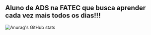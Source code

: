 ## Aluno de ADS na FATEC que busca aprender cada vez mais todos os dias!!!
![Anurag's GitHub stats](https://github-readme-stats.vercel.app/api?username=anuraghazra&show_icons=true)
<!--
**ymlp/Ymlp** is a ✨ _special_ ✨ repository because its `README.md` (this file) appears on your GitHub profile.

Here are some ideas to get you started:

- 🔭 I’m currently working on ...
- 🌱 I’m currently learning ...
- 👯 I’m looking to collaborate on ...
- 🤔 I’m looking for help with ...
- 💬 Ask me about ...
- 📫 How to reach me: ...
- 😄 Pronouns: ...
- ⚡ Fun fact: ...
-->

